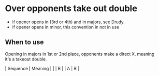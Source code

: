 # Over opponents take out double

- If opener opens in (3rd or 4th) and in majors, see Drudy.
- If opener opens in minor, this convention in not in use

## When to use

Opening in majors in 1st or 2nd place, opponents make a direct X, meaning it's a takeout double.

| Sequence | Meaning |
|  | B |
| A | B |
